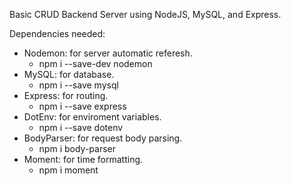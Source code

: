 Basic CRUD Backend Server using NodeJS, MySQL, and Express.

Dependencies needed:
- Nodemon: for server automatic referesh.
    - npm i --save-dev nodemon
- MySQL: for database.
    - npm i --save mysql
- Express: for routing.
    - npm i --save express
- DotEnv: for enviroment variables.
    - npm i --save dotenv
- BodyParser: for request body parsing.
    - npm i body-parser
- Moment: for time formatting.
    - npm i moment
